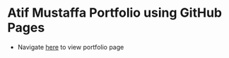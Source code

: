 # Atif Mustaffa Portfolio using GitHub Pages

- Navigate [here](https://atifmustaffa.github.io) to view portfolio page
